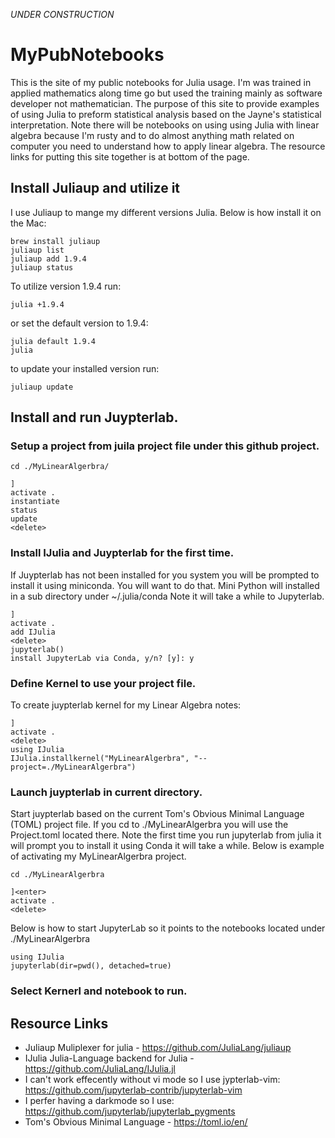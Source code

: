 *UNDER CONSTRUCTION*

# MyPubNotebooks

This is the site of my public notebooks for Julia usage. I'm was trained in applied mathematics along time go but used 
the training mainly as software developer not mathematician. The purpose of this site to provide examples of using Julia 
to preform statistical analysis based on the Jayne's statistical interpretation. Note there will be notebooks on using 
using Julia with linear algebra because I'm rusty and to do almost anything math related on computer you need to understand 
how to apply linear algebra. The resource links for putting this site together is at bottom of the page. 

## Install Juliaup and utilize it
I use Juliaup to mange my different versions Julia. Below is how install it on the Mac:

```
brew install juliaup
juliaup list
juliaup add 1.9.4
juliaup status
```
To utilize version 1.9.4 run:
```
julia +1.9.4 
```
or set the default version to 1.9.4:
```
julia default 1.9.4
julia
```
to update your installed version run:
```
juliaup update
```

## Install and run Juypterlab.

### Setup a project from juila project file under this github project.
```
cd ./MyLinearAlgerbra/
```
```
]
activate .
instantiate
status
update
<delete>
```

### Install IJulia and Juypterlab for the first time.
If Juypterlab has not been installed for you system you will be prompted to install it
using miniconda. You will want to do that. Mini Python will installed in a sub directory under ~/.julia/conda
Note it will take a while to Jupyterlab.
```
]
activate .
add IJulia
<delete>
jupyterlab()
install JupyterLab via Conda, y/n? [y]: y
```
### Define Kernel to use your project file.

To create juypterlab kernel for my Linear Algebra notes:
```
]
activate .
<delete>
using IJulia
IJulia.installkernel("MyLinearAlgerbra", "--project=./MyLinearAlgerbra")
```
### Launch juypterlab in current directory.

Start juypterlab based on the current Tom's Obvious Minimal Language (TOML) project file.  If you cd to ./MyLinearAlgerbra 
you will use the Project.toml located there.
Note the first time you run jupyterlab from julia it will prompt you to install it using Conda it will take a while.
Below is example of activating my MyLinearAlgerbra project.
```
cd ./MyLinearAlgerbra
```
```
]<enter>
activate .
<delete>
```
Below is how to start JupyterLab so it points to the notebooks located under ./MyLinearAlgerbra
```
using IJulia
jupyterlab(dir=pwd(), detached=true)
```

### Select Kernerl and notebook to run.

## Resource Links
* Juliaup Muliplexer for julia - https://github.com/JuliaLang/juliaup
* IJulia Julia-Language backend for Julia -  https://github.com/JuliaLang/IJulia.jl
* I can't work effecently without vi mode so I use jypterlab-vim: https://github.com/jupyterlab-contrib/jupyterlab-vim
* I perfer having a darkmode so I use: https://github.com/jupyterlab/jupyterlab_pygments
* Tom's Obvious Minimal Language - https://toml.io/en/


